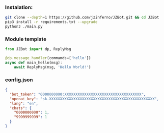 ### Instalation:

```bash
git clone --depth=1 https://github.com/jzinferno/JZBot.git && cd JZBot
pip3 install -r requirements.txt --upgrade
python3 ./main.py
```

### Module template

```python
from JZBot import dp, ReplyMsg

@dp.message_handler(commands=['hello'])
async def main_hello(msg):
    await ReplyMsg(msg, 'Hello World!')
```

### config.json

```json
{
  "bot_token": "0000000000:XXXXXXXXXXXXXXXXXXXXXXXXXXXXXXXXXXX",
  "openai_key": "sk-XXXXXXXXXXXXXXXXXXXXXXXXXXXXXXXXXXXXXXXXXXXXXXXX",
  "lang": "en",
  "chats": {
    "0000000000": 1,
    "9999999999": 1
  }
}
```
